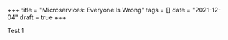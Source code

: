 +++
title = "Microservices: Everyone Is Wrong"
tags = []
date = "2021-12-04"
draft = true
+++

Test 1
